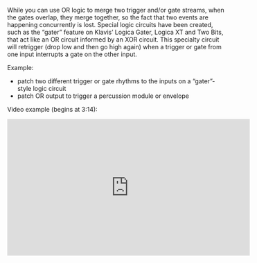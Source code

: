 While you can use OR logic to merge two trigger and/or gate streams, when the gates overlap, they merge together, so the fact that two events are happening concurrently is lost. Special logic circuits have been created, such as the “gater” feature on Klavis’ Logica Gater, Logica XT and Two Bits, that act like an OR circuit informed by an XOR circuit. This specialty circuit will retrigger (drop low and then go high again) when a trigger or gate from one input interrupts a gate on the other input.

Example:

- patch two different trigger or gate rhythms to the inputs on a “gater”-style logic circuit
- patch OR output to trigger a percussion module or envelope

Video example (begins at 3:14):

<iframe width="560" height="315" src="https://www.youtube.com/embed/qZYqestYnqQ?start=194" title="YouTube video player" frameborder="0" allow="accelerometer; autoplay; clipboard-write; encrypted-media; gyroscope; picture-in-picture" allowfullscreen></iframe>

